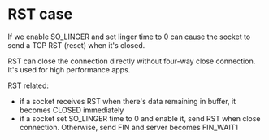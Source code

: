 # RST case
If we enable SO_LINGER and set linger time to 0 can cause the socket to send a TCP RST (reset) when it's closed.

RST can close the connection directly without four-way close connection. It's used for high performance apps.

RST related:
- if a socket receives RST when there's data remaining in buffer, it becomes CLOSED immediately
- if a socket set SO_LINGER time to 0 and enable it, send RST when close connection. Otherwise, send FIN and server becomes FIN_WAIT1
